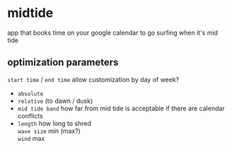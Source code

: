 # midtide
app that books time on your google calendar to go surfing when it's mid tide
  
## optimization parameters
`start time` / `end time` allow customization by day of week?
- `absolute`
- `relative` (to dawn / dusk)
- `mid tide band` how far from mid tide is acceptable if there are calendar conflicts
- `length` how long to shred  
`wave size` min (max?)  
`wind` max  
